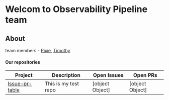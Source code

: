 # Welcom to Observability Pipeline team

## About

team members - [Pixie](https://github.com/Pixie-Axerup), [Timothy](https://github.com/timothy-mahoney)

#### Our repositories

| Project | Description | Open Issues | Open PRs |
|---|---|---|---|
| [Issue-pr-table](https://github.com/Pixie-Axerup/issue-pr-table) | This is my test repo | [object Object] | [object Object] |

